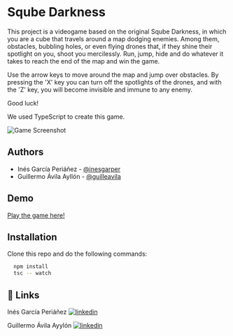
# Sqube Darkness

This project is a videogame based on the original Sqube Darkness, 
in which you are a cube that travels around a map dodging enemies. 
Among them, obstacles, bubbling holes, or even flying drones that, 
if they shine their spotlight on you, shoot you mercilessly. 
Run, jump, hide and do whatever it takes to reach the end of the map and win the game. 

Use the arrow keys to move around the map and jump over obstacles. 
By pressing the 'X' key you can turn off the spotlights of the drones, 
and with the 'Z' key, you will become invisible and immune to any enemy.

Good luck!

We used TypeScript to create this game.

![Game Screenshot](https://br.atsit.in/es/wp-content/uploads/2022/01/nunca-te-detengas-en-el-juego-de-plataformas-de-accion-sqube-darkness.jpg)


## Authors

- Inés García Periáñez - [@inesgarper](https://www.github.com/octokatherine)
- Guillermo Ávila Ayllón - [@guilleavila](https://www.github.com/octokatherine)


## Demo

[Play the game here!](https://inesgarper.github.io/sqube-darkness-typescript/)

## Installation

Clone this repo and do the following commands:

```bash
  npm install
  tsc -- watch
```
    
## 🔗 Links
Inés García Periáñez
[![linkedin](https://img.shields.io/badge/linkedin-0A66C2?style=for-the-badge&logo=linkedin&logoColor=white)](https://www.linkedin.com/in/guillermo-%C3%A1vila/)

Guillermo Ávila Ayylón 
[![linkedin](https://img.shields.io/badge/linkedin-0A66C2?style=for-the-badge&logo=linkedin&logoColor=white)](https://www.linkedin.com/in/inesgarper/)

